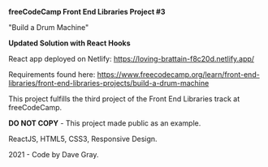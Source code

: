 **freeCodeCamp Front End Libraries Project #3**

"Build a Drum Machine"

**Updated Solution with React Hooks**

React app deployed on Netlify: https://loving-brattain-f8c20d.netlify.app/

Requirements found here: https://www.freecodecamp.org/learn/front-end-libraries/front-end-libraries-projects/build-a-drum-machine

This project fulfills the third project of the Front End Libraries track at freeCodeCamp.

**DO NOT COPY** - This project made public as an example.

ReactJS, HTML5, CSS3, Responsive Design.

2021 - Code by Dave Gray.

